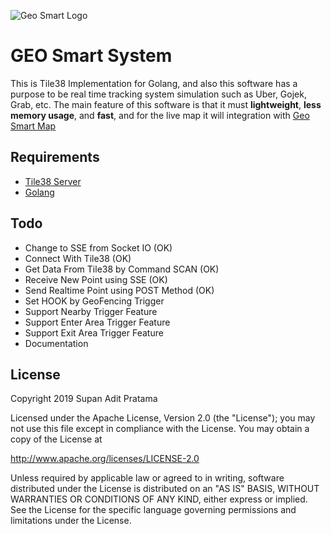 ![Geo Smart Logo](http://supanadit.com/wp-content/uploads/2019/11/geo.png)

# GEO Smart System
This is Tile38 Implementation for Golang, and also this software has a purpose to be real time tracking system 
simulation such as Uber, Gojek, Grab, etc. The main feature of this software is that it must **lightweight**, 
**less memory usage**, and **fast**, and for the live map it will integration with [Geo Smart Map](https://github.com/supanadit/geosmartmap)

## Requirements
- [Tile38 Server](https://tile38.com/)
- [Golang](https://golang.org/)

## Todo
- Change to SSE from Socket IO (OK)
- Connect With Tile38 (OK)
- Get Data From Tile38 by Command SCAN (OK)
- Receive New Point using SSE (OK)
- Send Realtime Point using POST Method (OK)
- Set HOOK by GeoFencing Trigger
- Support Nearby Trigger Feature
- Support Enter Area Trigger Feature
- Support Exit Area Trigger Feature
- Documentation

## License
Copyright 2019 Supan Adit Pratama

Licensed under the Apache License, Version 2.0 (the "License");
you may not use this file except in compliance with the License.
You may obtain a copy of the License at

 http://www.apache.org/licenses/LICENSE-2.0

Unless required by applicable law or agreed to in writing, software
distributed under the License is distributed on an "AS IS" BASIS,
WITHOUT WARRANTIES OR CONDITIONS OF ANY KIND, either express or implied.
See the License for the specific language governing permissions and
limitations under the License.
